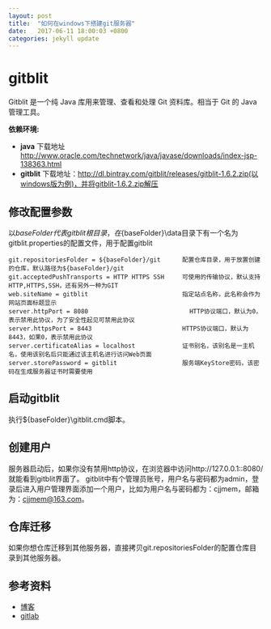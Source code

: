 ```yaml
---
layout: post
title:  "如何在windows下搭建git服务器"
date:   2017-06-11 18:00:03 +0800
categories: jekyll update
---
```


# gitblit

Gitblit 是一个纯 Java 库用来管理、查看和处理 Git 资料库。相当于 Git 的 Java 管理工具。

**依赖环境:**

- **java** 下载地址 http://www.oracle.com/technetwork/java/javase/downloads/index-jsp-138363.html
- **gitblit** 下载地址：http://dl.bintray.com/gitblit/releases/gitblit-1.6.2.zip(以windows版为例)，并将gitblit-1.6.2.zip解压


## 修改配置参数

以${baseFolder}代表gitblit根目录，在${baseFolder}\data目录下有一个名为gitblit.properties的配置文件，用于配置gitblit

```
git.repositoriesFolder = ${baseFolder}/git      配置仓库目录，用于放置创建的仓库，默认路径为${baseFolder}/git
git.acceptedPushTransports = HTTP HTTPS SSH     可使用的传输协议，默认支持HTTP,HTTPS,SSH，还有另外一种为GIT
web.siteName = gitblit                          指定站点名称，此名称会作为网站页面标题显示
server.httpPort = 8080                            HTTP协议端口，默认为0，表示禁用此协议，为了安全性起见可禁用此协议
server.httpsPort = 8443                         HTTPS协议端口，默认为8443，如果0，表示禁用此协议
server.certificateAlias = localhost             证书别名，该别名是一主机名，使用该别名后只能通过该主机名进行访问Web页面
server.storePassword = gitblit                  服务端KeyStore密码，该密码在生成服务器证书时需要使用
```


## 启动gitblit

执行${baseFolder}\gitblit.cmd脚本。

## 创建用户

服务器启动后，如果你没有禁用http协议，在浏览器中访问http://127.0.0.1::8080/就能看到gitblit界面了。
gitblit中有个管理员账号，用户名与密码都为admin，登录后进入用户管理界面添加一个用户，比如为用户名与密码都为：cjjmem，邮箱为：cjjmem@163.com。

## 仓库迁移
如果你想仓库迁移到其他服务器，直接拷贝git.repositoriesFolder的配置仓库目录到其他服务器。

## 参考资料
- [博客](http://blog.csdn.net/xtayfjpk/article/details/45669335)
- [gitlab](https://about.gitlab.com/gitlab-com/)
